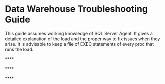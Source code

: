# Data Warehouse Troubleshooting Guide

This guide assumes working knowledge of SQL Server Agent. It gives a detailed explanation of the load and the proper way to fix issues when they arise. It is advisable to keep a file of EXEC statements of every proc that runs the load.

\*\*\*\*

\*\*\*\*

\*\*\*\*

